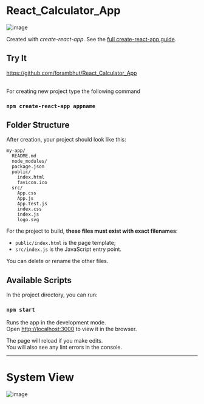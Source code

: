 # React_Calculator_App
![image](https://user-images.githubusercontent.com/58871655/118358505-bd46ee00-b59c-11eb-8251-a8930309575e.png)

Created with *create-react-app*. See the [full create-react-app guide](https://github.com/facebookincubator/create-react-app/blob/master/packages/react-scripts/template/README.md).



Try It
---
https://github.com/forambhut/React_Calculator_App

<br>For creating new project type the following command 
### `npm create-react-app appname`

## Folder Structure

After creation, your project should look like this:

```
my-app/
  README.md
  node_modules/
  package.json
  public/
    index.html
    favicon.ico
  src/
    App.css
    App.js
    App.test.js
    index.css
    index.js
    logo.svg
```

For the project to build, **these files must exist with exact filenames**:

* `public/index.html` is the page template;
* `src/index.js` is the JavaScript entry point.

You can delete or rename the other files.

## Available Scripts

In the project directory, you can run:
### `npm start`

Runs the app in the development mode.\
Open [http://localhost:3000](http://localhost:3000) to view it in the browser.

The page will reload if you make edits.\
You will also see any lint errors in the console.

<hr>

# System View
![image](https://user-images.githubusercontent.com/58871655/118358234-86bca380-b59b-11eb-8186-da7b205b5c9a.png)
